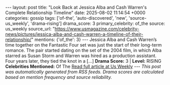 --- layout: post title: "Look Back at Jessica Alba and Cash Warren's Complete Relationship Timeline" date: 2025-08-02 11:14:54 +0000 categories: gossip tags: ['of-the', 'auto-discovered', 'new', 'source-us_weekly', 'drama-rising'] drama_score: 3 primary_celebrity: of_the source: us_weekly source_url: "https://www.usmagazine.com/celebrity-news/pictures/jessica-alba-and-cash-warren-a-timeline-of-their-relationship/" mentions: {'of_the': 3} --- Jessica Alba and Cash Warren’s time together on the Fantastic Four set was just the start of their long-term romance. The pair started dating on the set of the 2004 film, in which Alba starred as Susan Storm and Warren was hired as a production assistant. Four years later, they tied the knot in a […] **Drama Score:** 3 | **Level:** RISING **Celebrities Mentioned:** Of The [Read full article at Us Weekly](https://www.usmagazine.com/celebrity-news/pictures/jessica-alba-and-cash-warren-a-timeline-of-their-relationship/) --- *This post was automatically generated from RSS feeds. Drama scores are calculated based on mention frequency and source reliability.*